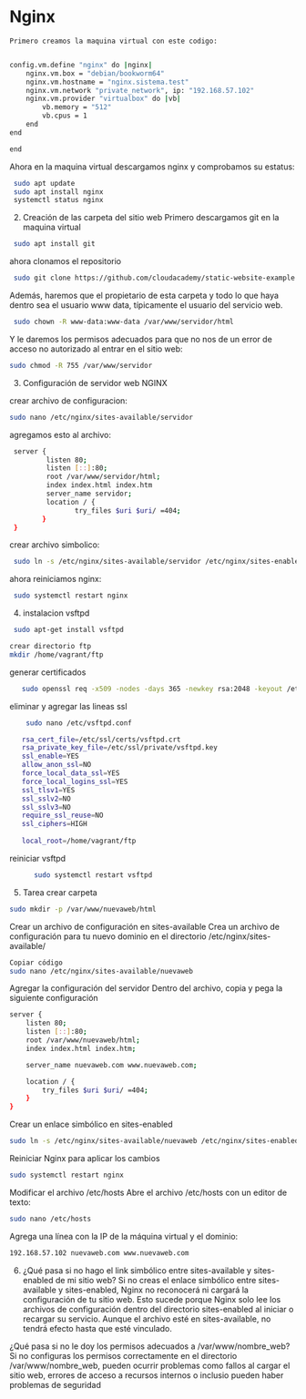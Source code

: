 # Nginx
    Primero creamos la maquina virtual con este codigo:

  ```bash Vagrant.configure("2") do |config|

  config.vm.define "nginx" do |nginx|
      nginx.vm.box = "debian/bookworm64"  
      nginx.vm.hostname = "nginx.sistema.test"
      nginx.vm.network "private_network", ip: "192.168.57.102"  
      nginx.vm.provider "virtualbox" do |vb|
          vb.memory = "512"  
          vb.cpus = 1  
      end
  end

end
```

Ahora en la maquina virtual descargamos nginx y comprobamos su estatus:

```bash  
 sudo apt update
 sudo apt install nginx
 systemctl status nginx
 ```


2. Creación de las carpeta del sitio web
Primero descargamos git en la maquina virtual
```bash  
 sudo apt install git
 ```

ahora clonamos el repositorio 

```bash  
 sudo git clone https://github.com/cloudacademy/static-website-example /var/www/servidor/html

 ```

  Además, haremos que el propietario de esta carpeta y todo lo que haya dentro sea el usuario www
data, típicamente el usuario del servicio web.

```bash  
 sudo chown -R www-data:www-data /var/www/servidor/html
```

Y le daremos los permisos adecuados para que no nos de un error de acceso no autorizado al entrar
 en el sitio web:

 ```bash  
 sudo chmod -R 755 /var/www/servidor
```

3. Configuración de servidor web NGINX

crear archivo de configuracion:
 
 ```bash  
 sudo nano /etc/nginx/sites-available/servidor
```

agregamos esto al archivo:

```bash  
 server {
         listen 80;
         listen [::]:80;
         root /var/www/servidor/html;
         index index.html index.htm 
         server_name servidor;
         location / {
                try_files $uri $uri/ =404;
        }
 }
```
 

crear archivo simbolico:
 
```bash  
 sudo ln -s /etc/nginx/sites-available/servidor /etc/nginx/sites-enabled/
```
 ahora reiniciamos nginx:
```bash  
 sudo systemctl restart nginx
```
 

4. instalacion vsftpd
```bash  
 sudo apt-get install vsftpd
```

```bash
crear directorio ftp
mkdir /home/vagrant/ftp
```

generar certificados
```bash
   sudo openssl req -x509 -nodes -days 365 -newkey rsa:2048 -keyout /etc/ssl/private/vsftpd.key -out /etc/ssl/certs/vsftpd.crt
```
eliminar y agregar las lineas ssl
```bash 
    sudo nano /etc/vsftpd.conf
```
```bash 
   rsa_cert_file=/etc/ssl/certs/vsftpd.crt
   rsa_private_key_file=/etc/ssl/private/vsftpd.key
   ssl_enable=YES
   allow_anon_ssl=NO
   force_local_data_ssl=YES
   force_local_logins_ssl=YES
   ssl_tlsv1=YES
   ssl_sslv2=NO
   ssl_sslv3=NO
   require_ssl_reuse=NO
   ssl_ciphers=HIGH
   
   local_root=/home/vagrant/ftp
```
   reiniciar vsftpd
```bash 
      sudo systemctl restart vsftpd
```


5. Tarea
crear carpeta
```bash  
sudo mkdir -p /var/www/nuevaweb/html
```

 Crear un archivo de configuración en sites-available
Crea un archivo de configuración para tu nuevo dominio en el directorio /etc/nginx/sites-available/

```bash
Copiar código
sudo nano /etc/nginx/sites-available/nuevaweb
```
 Agregar la configuración del servidor
Dentro del archivo, copia y pega la siguiente configuración

```bash
server {
    listen 80;
    listen [::]:80;
    root /var/www/nuevaweb/html;
    index index.html index.htm;

    server_name nuevaweb.com www.nuevaweb.com;

    location / {
        try_files $uri $uri/ =404;
    }
}
```

 Crear un enlace simbólico en sites-enabled

```bash
sudo ln -s /etc/nginx/sites-available/nuevaweb /etc/nginx/sites-enabled/
```
 Reiniciar Nginx para aplicar los cambios
```bash
sudo systemctl restart nginx
```
Modificar el archivo /etc/hosts
Abre el archivo /etc/hosts con un editor de texto:

```bash
sudo nano /etc/hosts
```
Agrega una línea con la IP de la máquina virtual y el dominio:

```bash
192.168.57.102 nuevaweb.com www.nuevaweb.com
```

6. ¿Qué pasa si no hago el link simbólico entre sites-available y sites-enabled de mi sitio web?
Si no creas el enlace simbólico entre sites-available y sites-enabled, Nginx no reconocerá ni cargará la configuración de tu sitio web. Esto sucede porque Nginx solo lee los archivos de configuración dentro del directorio sites-enabled al iniciar o recargar su servicio. Aunque el archivo esté en sites-available, no tendrá efecto hasta que esté vinculado.

¿Qué pasa si no le doy los permisos adecuados a /var/www/nombre_web?
Si no configuras los permisos correctamente en el directorio /var/www/nombre_web, pueden ocurrir problemas como fallos al cargar el sitio web, errores de acceso a recursos internos o inclusio pueden haber problemas de seguridad